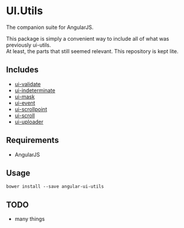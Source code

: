 # UI.Utils

The companion suite for AngularJS.

This package is simply a convenient way to include all of what was previously ui-utils.  
At least, the parts that still seemed relevant. This repository is kept lite.

## Includes

* [ui-validate](https://github.com/angular-ui/ui-validate)
* [ui-indeterminate](https://github.com/angular-ui/ui-indeterminate)
* [ui-mask](https://github.com/angular-ui/ui-mask)
* [ui-event](https://github.com/angular-ui/ui-event)
* [ui-scrollpoint](https://github.com/angular-ui/ui-scrollpoint)
* [ui-scroll](https://github.com/angular-ui/ui-scroll)
* [ui-uploader](https://github.com/angular-ui/ui-uploader)

## Requirements

* AngularJS

## Usage

`bower install --save angular-ui-utils`

## TODO

* many things
